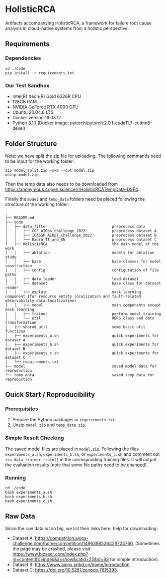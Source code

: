 # HolisticRCA

Artifacts accompanying HolisticRCA, a framework for failure root cause analysis in cloud-native systems from a holistic perspective. 

## Requirements

### Dependencies

````
cd ./code
pip install -r requirements.txt
````

### Our Test Sandbox

- Intel(R) Xeon(R) Gold 6226R CPU
- 128GB RAM
- NVIDIA GeForce RTX 4090 GPU
- Ubuntu 20.04.6 LTS
- Docker version 19.03.12
- Python 3.10 (Docker image: pytorch/pytorch:2.0.1-cuda11.7-cudnn8-devel)

## Folder Structure

Note: we have split the zip file for uploading. The following commands need to be input for the working folder:
````
zip model_split.zip -s=0 --out model.zip
unzip model.zip
````
Then the temp data also needs to be downloaded from https://anonymous.4open.science/r/HolisticRCATempData-D9E4.

Finally the ``model`` and ``temp_data`` folders need be placed following the structure of the working folder:
````
.
├── README.md
├── code                                          
│   ├── data_filter                             preprocess data
│   │   ├── CCF_AIOps_challenge_2022            preprocess dataset A
│   │   ├── ICASSP_AIOps_challenge_2022         preprocess dataset B
│   │   └── Eadro_TT_and_SN                     preprocess dataset C
│   ├── HolisticRCA                             the main model of the work
│   │   ├── ablation                            models for ablation study
│   │   ├── base                                base classes for model construction
│   │   ├── config                              configuration of file paths
│   │   ├── data_loader                         load dataset
│   │   ├── dataset                             base class for dataset reader
│   │   ├── explain                             mask learning component (for resource entity localization and fault-related observability data localization)
│   │   ├── model                               main components except mask learning
│   │   ├── trainer                             perform model training
│   │   └── util                                RERG class and data transformation
│   ├── shared_util                             some basic util functions
│   ├── experiments_a.sh                        quick experiments for dataset A
│   ├── experiments_b.sh                        quick experiments for dataset B
│   ├── experiments_c.sh                        quick experiments for dataset C
│   └── requirements.txt
├── model                                       saved model data for reproduction
└── temp_data                                   saved temp data for reproduction
````

## Quick Start / Reproducibility

### Prerequisites

1. Prepare the Python packages in ``requirements.txt``.
2. Unzip ``model.zip`` and ``temp_data.zip``.

### Simple Result Checking

The saved model files are placed in ``model.zip``. Following the files ``experiments_a.sh``, ``experiments_b.sh``, or ``experiments_c.sh`` and comment out ``rca_data_trainer.train()`` in the corresponding training files. It will output the evaluation results (note that some file paths need to be changed).

### Running

````
cd ./code
bash experiments_a.sh
bash experiments_b.sh
bash experiments_c.sh
````

## Raw Data

Since the raw data is too big, we list their links here, help for downloading:

- Dataset A: https://competition.aiops-challenge.com/home/competition/1496398526429724760. (Sometimes the page may be crashed, please visit https://www.bizseer.com/index.php?m=content&c=index&a=show&catid=25&id=83 for simple introduction).
- Dataset B: https://www.aiops.sribd.cn/home/introduction.
- Dataset C: https://doi.org/10.5281/zenodo.7615393.
